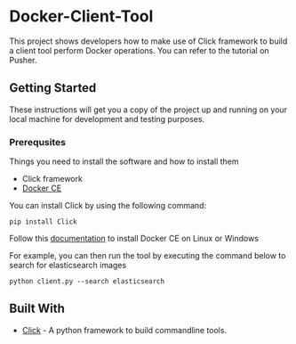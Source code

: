 # Docker-Client-Tool   

This project shows developers how to make use of Click framework to build a client tool perform Docker operations. You can
refer to the tutorial on Pusher.   


## Getting Started

These instructions will get you a copy of the project up and running on your local machine for development and testing purposes.


### Prerequsites  

Things you need to install the software and how to install them  

- Click framework 
- [Docker CE](https://docs.docker.com/install/)

You can install Click by using the following command:  

`pip install Click`   

Follow this [documentation](https://docs.docker.com/install/) to install Docker CE on Linux or Windows  

For example, you can then run the tool by executing the command below to search for elasticsearch images

`python client.py --search elasticsearch`



## Built With  

- [Click](https://click.palletsprojects.com/en/7.x/) - A python framework to build commandline tools.
